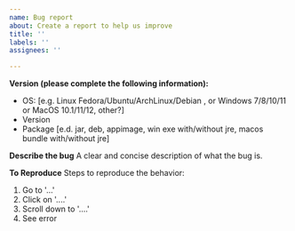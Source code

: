 ```yaml
---
name: Bug report
about: Create a report to help us improve
title: ''
labels: ''
assignees: ''

---
```


**Version (please complete the following information):**
 - OS: [e.g. Linux Fedora/Ubuntu/ArchLinux/Debian , or Windows 7/8/10/11 or MacOS 10.1/11/12, other?]
 - Version
 - Package [e.d. jar, deb, appimage, win exe with/without jre, macos bundle with/without jre]

**Describe the bug**
A clear and concise description of what the bug is.

**To Reproduce**
Steps to reproduce the behavior:
1. Go to '...'
2. Click on '....'
3. Scroll down to '....'
4. See error

